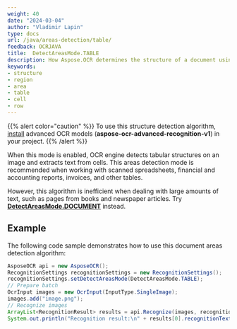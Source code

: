 ```yaml
---
weight: 40
date: "2024-03-04"
author: "Vladimir Lapin"
type: docs
url: /java/areas-detection/table/
feedback: OCRJAVA
title:  DetectAreasMode.TABLE
description: How Aspose.OCR determines the structure of a document using the DetectAreasMode.TABLE algorithm.
keywords:
- structure
- region
- area
- table
- cell
- row
---
```


{{% alert color="caution" %}} 
To use this structure detection algorithm, [install](/ocr/java/modules/) advanced OCR models (**aspose-ocr-advanced-recognition-v1**) in your project.
{{% /alert %}}

When this mode is enabled, OCR engine detects tabular structures on an image and extracts text from cells. This areas detection mode is recommended when working with scanned spreadsheets, financial and accounting reports, invoices, and other tables.

However, this algorithm is inefficient when dealing with large amounts of text, such as pages from books and newspaper articles. Try [**DetectAreasMode.DOCUMENT**](/ocr/java/areas-detection/document/) instead.

## Example

The following code sample demonstrates how to use this document areas detection algorithm:

```java
AsposeOCR api = new AsposeOCR();
RecognitionSettings recognitionSettings = new RecognitionSettings();
recognitionSettings.setDetectAreasMode(DetectAreasMode.TABLE);
// Prepare batch
OcrInput images = new OcrInput(InputType.SingleImage);
images.add("image.png");
// Recognize images
ArrayList<RecognitionResult> results = api.Recognize(images, recognitionSettings);
System.out.println("Recognition result:\n" + results[0].recognitionText + "\n\n");
```
